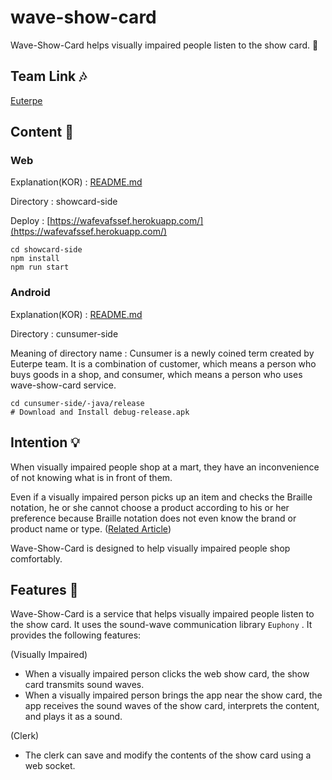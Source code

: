 # wave-show-card

Wave-Show-Card helps visually impaired people listen to the show card. 🛒

## Team Link 🎶

[Euterpe](https://github.com/orgs/euphony-io/teams/euterpe)

## Content 📡

### Web

Explanation(KOR) : [README.md](https://github.com/euphony-io/wave-show-card/blob/main/showcard-side/README.md)

Directory : showcard-side

Deploy : [https://wafevafssef.herokuapp.com/](https://wafevafssef.herokuapp.com/)

```shell
cd showcard-side
npm install
npm run start
```

### Android

Explanation(KOR) : [README.md](https://github.com/euphony-io/wave-show-card/blob/main/cunsumer-side/README.md)

Directory : cunsumer-side

Meaning of directory name : Cunsumer is a newly coined term created by Euterpe team. It is a combination of customer, which means a person who buys goods in a shop, and consumer, which means a person who uses wave-show-card service.

```shell
cd cunsumer-side/-java/release
# Download and Install debug-release.apk
```

## Intention 💡

When visually impaired people shop at a mart, they have an inconvenience of not knowing what is in front of them.

Even if a visually impaired person picks up an item and checks the Braille notation, he or she cannot choose a product according to his or her preference because Braille notation does not even know the brand or product name or type. 
([Related Article](https://biz.chosun.com/topics/topics_social/2022/06/15/FX3JYYBMP5AMRGYRG35GR4YXYQ/))

Wave-Show-Card is designed to help visually impaired people shop comfortably.

## Features 🚀

Wave-Show-Card is a service that helps visually impaired people listen to the show card. It uses the sound-wave communication library `Euphony` . It provides the following features:

(Visually Impaired)

- When a visually impaired person clicks the web show card, the show card transmits sound waves.
- When a visually impaired person brings the app near the show card, the app receives the sound waves of the show card, interprets the content, and plays it as a sound.

(Clerk)

- The clerk can save and modify the contents of the show card using a web socket.
